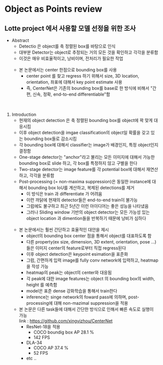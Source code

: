# Object as Points review
## Lotte project 에서 사용할 모델 선정을 위한 조사
- Abstract
    - Detectio 은 object를 축 정렬된 box를 바탕으로 인식
    - 대부분 Detector는 object로 추정되는 거의 모든 것을 확인하고 각각을 분류함
    - 이것은 매우 비효율적이고, 낭비이며, 전처리가 필요한 작업<br><br>
    - 본 논문에서는 center 한점으로 bounding box를 사용
        - center point 를 찾고 regress 하기 위해서 size, 3D location, orientation, 좌표에 대해서 key point estimate 사용
        - 즉, CenterNet은 기존의 bounding box를 base로 한 방식에 비해서 "간편, 신속, 정확, end-to-end differentiable"함<br><br><br>
1. Introduction
    - 현재의 object detection 은 축 정렬된 bounding box를 object에 꽉 맞게 대응시킴
    - 이후 object detection을 imgae classification의 object일 확률을 갖고 있는 bounding box들로 감소시킴
    - 각 bounding box에 대해서 classifier는 image가 배경인지, 특정 object인지 결정함
    - One-stage detector는 "anchor"라고 불리는 모든 이미지에 대해서 가능한 bounding box로 slide 하고, 각 box를 특정하지 않고 구별을 한다
    - Two-stage detector는 image feature를 각 potential box에 대해서 재연산하고, 각각을 분류함        
    - Post-processing (= non-maxima suppression)은 동일한 instance에 대해서 bounding box IoU를 계산하고, 복제된 detections를 제거
        - 이 방식은 train 과 differentiate 가 어려움
        - 이런 까닭에 현재의 detector들은 end-to-end train이 불가능
        - 그럼에도 불구하고 최근 5년간 이런 아이디어는 좋은 성능을 나타냈음
        - 그러나 Sliding window 기반의 object detector는 모든 가능성 있는 object location 과 dimention들을 반복하기 때문에 낭비가 심하다<br><br>
    - 본 논문에서는 훨씬 간단하고 효율적인 대안을 제시
        - object의 bounding box center 점을 통해서 object를 대표하도록 함
        - 다른 property(ex size, dimension, 3D extent, orientation, pose ...) 들은 이미지 center의 feature로부터 직접 regress된다
        - 이후 object detection은 keypoint esimation을 표준화
        - 그럼, 간편하게 입력 image를 fully conv network에 입력하고, heatmap을 작성 가능
        - heatmap의 peak는 object의 center와 대응됨
        - 각 peak에 대한 image features는 object 의 bounding box의 width, height 를 예측함
        - model은 표준 dense 강화학습을 통해서 train한다
        - inference는 singe network의 foward pass에 의하며, post-processing에 대해 non-mazimal suppression을 적용
    - 본 논문은 다른 task들에 대해서 간단한 방식으로 인해서 빠른 속도로 실행이 가능<br> link : https://github.com/xingyizhou/CenterNet <br>
        - ResNet-18을 적용
            - COCO boundig box AP 28.1 %
            - 142 FPS
        - DLA-34
            - COCO AP 37.4 %
            - 52 FPS
        - etc .. <br><br>
